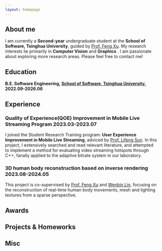 ```yaml
---
layout: homepage
---
```


## About me

I am currently a **Second-year** undergraduate student at the **School of Software, Tsinghua University**, guided by [Prof. Feng Xu](http://xufeng.site/). My research interests lie primarily in **Computer Vision** and **Graphics** . I am passionate about exploring more research areas.
Please feel free to contact me!

## **Education**

**B.E. Software Engineering, [School of Software, Tsinghua University](https://www.thss.tsinghua.edu.cn/en/), 2022.09-2026.06**

<!-- {% include_relative _includes/publications.md %} -->
## Experience

<!-- - **[Feb. 2020]** Our paper about incremental learning is accepted to CVPR 2020. -->
### **Quality of Experience(QOE) Improvement in Mobile Live Streaming Program 2023.03-2023.07**
I joined the Student Research Training program: **User Experience Improvement in Mobile Live Streaming**, adviced by [Prof. Lifeng Sun](https://www.cs.tsinghua.edu.cn/csen/info/1180/4034.htm). In this project, I extensively searched and read relevant literature, and attempted to implement a method for evaluating video streaming hotspots through C++, fanally applied to the adaptive bitrate system in our laboratory.

### **3D human body reconstruction based on inverse rendering 2023.08-2024.05**
This project is co-supervised by [Prof. Feng Xu](http://xufeng.site/) and [Wenbin Lin]([http://xufeng.site/](https://wenbin-lin.github.io/)), focusing on the reconstruction of real-time human body movements, mesh and lighting textures from a sparse perspective.


## Awards


## Projects & Homeworks



## Misc

<!-- {% include_relative _includes/services.md %} -->
